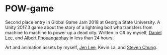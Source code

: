 # POW-game
Second place entry in Global Game Jam 2018 at Georgia State University.
A Unity 2017.3 game about the story of a lightning bolt who transfers from machine to machine to power up a dead city.
Written in C# by myself, [Daniel Lee](https://github.com/Gottsmillk), and [Albert Phouangaphay](https://github.com/TwinDissonance) in less than 24 hours.

Art and animation assets by myself, [Jen Lee](https://github.com/catsukidon), Kevin La, and [Steven Chung](https://github.com/lemonna).
